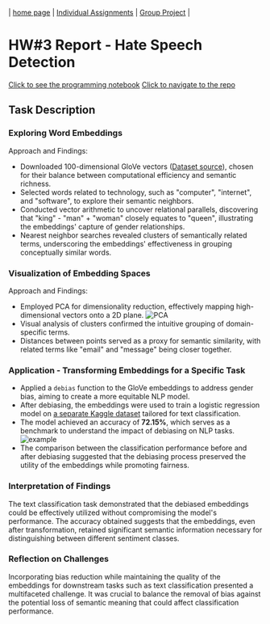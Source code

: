 | [home page](https://valeriee37.github.io/NLXLLM-portfolio/) | [Individual Assignments](https://tbd.html) | [Group Project](https://tbd.html) |

# HW#3 Report - Hate Speech Detection

[Click to see the programming notebook](hate_speech_detection.ipynb)
[Click to navigate to the repo](https://github.com/VaLeRiEe37/NLXLLM-portfolio/edit/main/hw3)

## Task Description

### Exploring Word Embeddings

Approach and Findings:

- Downloaded 100-dimensional GloVe vectors ([Dataset source](https://www.kaggle.com/datasets/rtatman/glove-global-vectors-for-word-representation)), chosen for their balance between computational efficiency and semantic richness.
- Selected words related to technology, such as "computer", "internet", and "software", to explore their semantic neighbors.
- Conducted vector arithmetic to uncover relational parallels, discovering that "king" - "man" + "woman" closely equates to "queen", illustrating the embeddings' capture of gender relationships.
- Nearest neighbor searches revealed clusters of semantically related terms, underscoring the embeddings' effectiveness in grouping conceptually similar words.

### Visualization of Embedding Spaces

Approach and Findings:

- Employed PCA for dimensionality reduction, effectively mapping high-dimensional vectors onto a 2D plane.
![PCA](PCA.png)
- Visual analysis of clusters confirmed the intuitive grouping of domain-specific terms.
- Distances between points served as a proxy for semantic similarity, with related terms like "email" and "message" being closer together.

### Application - Transforming Embeddings for a Specific Task

- Applied a `debias` function to the GloVe embeddings to address gender bias, aiming to create a more equitable NLP model.
- After debiasing, the embeddings were used to train a logistic regression model on [a separate Kaggle dataset](https://www.kaggle.com/datasets/jp797498e/twitter-entity-sentiment-analysis) tailored for text classification.
- The model achieved an accuracy of **72.15%**, which serves as a benchmark to understand the impact of debiasing on NLP tasks.
![example](example.png)
- The comparison between the classification performance before and after debiasing suggested that the debiasing process preserved the utility of the embeddings while promoting fairness.

### Interpretation of Findings
The text classification task demonstrated that the debiased embeddings could be effectively utilized without compromising the model's performance. The accuracy obtained suggests that the embeddings, even after transformation, retained significant semantic information necessary for distinguishing between different sentiment classes.

### Reflection on Challenges
Incorporating bias reduction while maintaining the quality of the embeddings for downstream tasks such as text classification presented a multifaceted challenge. It was crucial to balance the removal of bias against the potential loss of semantic meaning that could affect classification performance.
